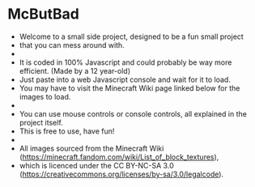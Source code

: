 # McButBad
 * Welcome to a small side project, designed to be a fun small project 
 * that you can mess around with.
 * 
 * It is coded in 100% Javascript and could probably be way more efficient. (Made by a 12 year-old)
 * Just paste into a web Javascript console and wait for it to load. 
 * You may have to visit the Minecraft Wiki page linked below for the images to load.
 * 
 * You can use mouse controls or console controls, all explained in the project itself.
 * This is free to use, have fun!
 * 
 * All images sourced from the Minecraft Wiki (https://minecraft.fandom.com/wiki/List_of_block_textures), 
 * which is licenced under the CC BY-NC-SA 3.0 (https://creativecommons.org/licenses/by-sa/3.0/legalcode).
